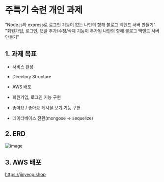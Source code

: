 # 주특기 숙련 개인 과제
"Node.js와 express로 로그인 기능이 없는 나만의 항해 블로그 백엔드 서버 만들기"
"회원가입, 로그인, 댓글 추가/수정/삭제 기능이 추가된 나만의 항해 블로그 백엔드 서버 만들기"


## 1.  과제 목표

 - 서비스 완성
 - Directory Structure
 - AWS 배포
 
 - 회원가입, 로그인 기능 구현
 - 좋아요 / 좋아요 게시물 보기 기능 구현
 - 데이터베이스 전환(mongose -> sequelize)


## 2. ERD

![image](https://user-images.githubusercontent.com/102647711/182505132-32cb9fb8-c07e-4bd8-8a68-4bbf8c35921e.png)


 ## 3.  AWS 배포

 https://jinyeop.shop
